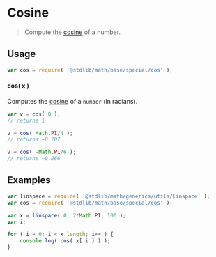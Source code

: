 Cosine
===
> Compute the [cosine][cosine] of a number.

<!-- <usage> -->
## Usage

``` javascript
var cos = require( '@stdlib/math/base/special/cos' );
```

#### cos( x )

Computes the [cosine][cosine] of a `number` (in radians).

``` javascript
var v = cos( 0 );
// returns 1

v = cos( Math.PI/4 );
// returns ~0.707

v = cos( -Math.PI/6 );
// returns ~0.866
```
<!-- </usage> -->

<!-- <examples> -->
## Examples

``` javascript
var linspace = require( '@stdlib/math/generics/utils/linspace' );
var cos = require( '@stdlib/math/base/special/cos' );

var x = linspace( 0, 2*Math.PI, 100 );
var i;

for ( i = 0; i < x.length; i++ ) {
	console.log( cos( x[ i ] ) );
}
```
<!-- </examples> -->

<!-- <links> -->
[cosine]: https://en.wikipedia.org/wiki/Cosine
<!-- </links> -->
